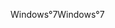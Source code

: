 <span data-ttu-id="1c6e6-101">Windows°7</span><span class="sxs-lookup"><span data-stu-id="1c6e6-101">Windows°7</span></span>